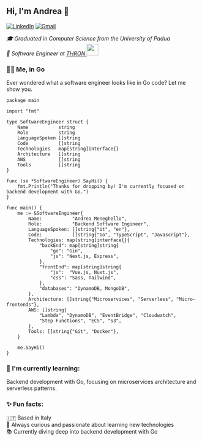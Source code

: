 ## Hi, I'm Andrea 👋

[![LinkedIn](https://img.shields.io/badge/LinkedIn-Andrea%20Meneghello-blue?logo=linkedin&style=flat-square)](https://www.linkedin.com/in/andrea-meneghello-4a554b295)
[![Gmail](https://img.shields.io/badge/Gmail-Andrea%20Meneghello-red?logo=gmail&style=flat-square)](mailto:andreameneghello828@gmail.com)

<p><em>🎓 Graduated in Computer Science from the University of Padua <br> 💼 Software Engineer at <a href="https://www.thron.com/it/">THRON
</a><img src="https://media.giphy.com/media/WUlplcMpOCEmTGBtBW/giphy.gif" width="30"> 
</em></p>

### 🧑‍💻 Me, in Go
Ever wondered what a software engineer looks like in Go code? Let me show you.

```golang
package main

import "fmt"

type SoftwareEngineer struct {
	Name           string
	Role           string
	LanguageSpoken []string
	Code           []string
	Technologies   map[string]interface{}
	Architecture   []string
	AWS            []string
	Tools          []string
}

func (se *SoftwareEngineer) SayHi() {
	fmt.Println("Thanks for dropping by! I'm currently focused on backend development with Go.")
}

func main() {
	me := &SoftwareEngineer{
		Name:           "Andrea Meneghello",
		Role:           "Backend Software Engineer",
		LanguageSpoken: []string{"it", "en"},
		Code:           []string{"Go", "TypeScript", "Javascript"},
		Technologies: map[string]interface{}{
			"backEnd": map[string]string{
				"go": "Gin",
				"js": "Nest.js, Express",
			},
			"frontEnd": map[string]string{
				"js":  "Vue.js, Nuxt.js",
				"css": "Sass, Tailwind",
			},
			"databases": "DynamoDB, MongoDB",
		},
		Architecture: []string{"Microservices", "Serverless", "Micro-frontends"},
		AWS: []string{
			"Lambda", "DynamoDB", "EventBridge", "Cloudwatch",
			"Step Functions", "ECS", "S3",
		},
		Tools: []string{"Git", "Docker"},
	}

	me.SayHi()
}
```

### 🌱 I'm currently learning:  
  Backend development with Go, focusing on microservices architecture and serverless patterns.

### ✨ Fun facts:  
  🇮🇹 Based in Italy  
  🧠 Always curious and passionate about learning new technologies  
  📚 Currently diving deep into backend development with Go
